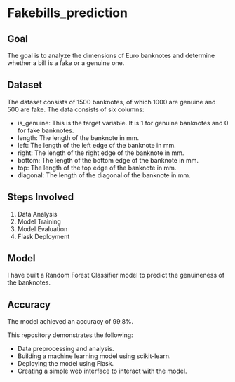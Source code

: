 # Fakebills_prediction
## Goal
The goal is to analyze the dimensions of Euro banknotes and determine whether a bill is a fake or a genuine one.
## Dataset
The dataset consists of 1500 banknotes, of which 1000 are genuine and 500 are fake. The data consists of six columns:
* is_genuine: This is the target variable. It is 1 for genuine banknotes and 0 for fake banknotes.
* length: The length of the banknote in mm.
* left: The length of the left edge of the banknote in mm.
* right: The length of the right edge of the banknote in mm.
* bottom: The length of the bottom edge of the banknote in mm.
* top: The length of the top edge of the banknote in mm.
* diagonal: The length of the diagonal of the banknote in mm.
## Steps Involved
1. Data Analysis
2. Model Training
3. Model Evaluation
4. Flask Deployment
## Model
I have built a Random Forest Classifier model to predict the genuineness of the banknotes.
## Accuracy
The model achieved an accuracy of 99.8%.

This repository demonstrates the following:
* Data preprocessing and analysis.
* Building a machine learning model using scikit-learn.
* Deploying the model using Flask.
* Creating a simple web interface to interact with the model.
